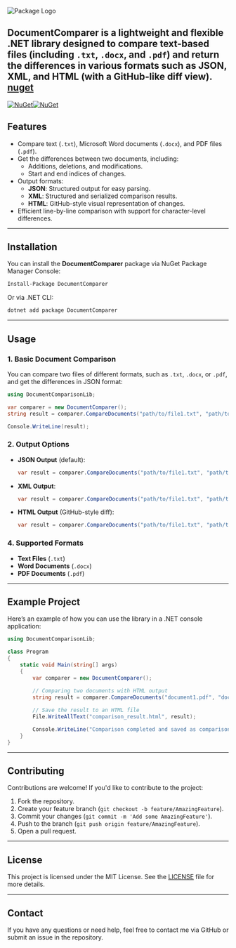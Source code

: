 ![Package Logo](https://github.com/SamoProgrammer/DocumentComparer/blob/main/DocumentComparerLogo.webp)

**DocumentComparer** is a lightweight and flexible .NET library designed to compare text-based files (including `.txt`, `.docx`, and `.pdf`) and return the differences in various formats such as JSON, XML, and HTML (with a GitHub-like diff view). 
[nuget](https://www.nuget.org/packages/DocumentComparer/)
---

[![NuGet](https://img.shields.io/nuget/v/DocumentComparer)](https://www.nuget.org/packages/DocumentComparer/)[![NuGet](https://img.shields.io/nuget/dt/DocumentComparer)](https://www.nuget.org/packages/DocumentComparer/)

## **Features**
- Compare text (`.txt`), Microsoft Word documents (`.docx`), and PDF files (`.pdf`).
- Get the differences between two documents, including:
  - Additions, deletions, and modifications.
  - Start and end indices of changes.
- Output formats:
  - **JSON**: Structured output for easy parsing.
  - **XML**: Structured and serialized comparison results.
  - **HTML**: GitHub-style visual representation of changes.
- Efficient line-by-line comparison with support for character-level differences.

---

## **Installation**

You can install the **DocumentComparer** package via NuGet Package Manager Console:

```bash
Install-Package DocumentComparer
```

Or via .NET CLI:

```bash
dotnet add package DocumentComparer
```

---

## **Usage**

### **1. Basic Document Comparison**

You can compare two files of different formats, such as `.txt`, `.docx`, or `.pdf`, and get the differences in JSON format:

```csharp
using DocumentComparisonLib;

var comparer = new DocumentComparer();
string result = comparer.CompareDocuments("path/to/file1.txt", "path/to/file2.docx", "json");

Console.WriteLine(result);
```

### **2. Output Options**

- **JSON Output** (default):
  ```csharp
  var result = comparer.CompareDocuments("path/to/file1.txt", "path/to/file2.pdf", "json");
  ```
  
- **XML Output**:
  ```csharp
  var result = comparer.CompareDocuments("path/to/file1.txt", "path/to/file2.pdf", "xml");
  ```
  
- **HTML Output** (GitHub-style diff):
  ```csharp
  var result = comparer.CompareDocuments("path/to/file1.txt", "path/to/file2.pdf", "html");
  ```


### **4. Supported Formats**
- **Text Files** (`.txt`)
- **Word Documents** (`.docx`)
- **PDF Documents** (`.pdf`)

---

## **Example Project**

Here’s an example of how you can use the library in a .NET console application:

```csharp
using DocumentComparisonLib;

class Program
{
    static void Main(string[] args)
    {
        var comparer = new DocumentComparer();

        // Comparing two documents with HTML output
        string result = comparer.CompareDocuments("document1.pdf", "document2.docx", "html");
        
        // Save the result to an HTML file
        File.WriteAllText("comparison_result.html", result);

        Console.WriteLine("Comparison completed and saved as comparison_result.html");
    }
}
```

---

## **Contributing**

Contributions are welcome! If you'd like to contribute to the project:

1. Fork the repository.
2. Create your feature branch (`git checkout -b feature/AmazingFeature`).
3. Commit your changes (`git commit -m 'Add some AmazingFeature'`).
4. Push to the branch (`git push origin feature/AmazingFeature`).
5. Open a pull request.

---

## **License**

This project is licensed under the MIT License. See the [LICENSE](LICENSE) file for more details.

---

## **Contact**

If you have any questions or need help, feel free to contact me via GitHub or submit an issue in the repository.
